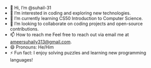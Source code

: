 - 👋 Hi, I’m @suhail-31
- 👀 I’m interested in  coding and exploring new technologies.
- 🌱 I’m currently learning CS50 Introduction to Computer Science.
- 💞️ I’m looking to collaborate on coding projects and open-source contributions.
- 📫 How to reach me  Feel free to reach out via email me at ameersuhaily313@gmail.com.
- 😄 Pronouns: He/Him
- ⚡ Fun fact:  I enjoy solving puzzles and learning new programming languages!

<!---
suhail-31/suhail-31 is a ✨ special ✨ repository because its `README.md` (this file) appears on your GitHub profile.
You can click the Preview link to take a look at your changes.
--->
